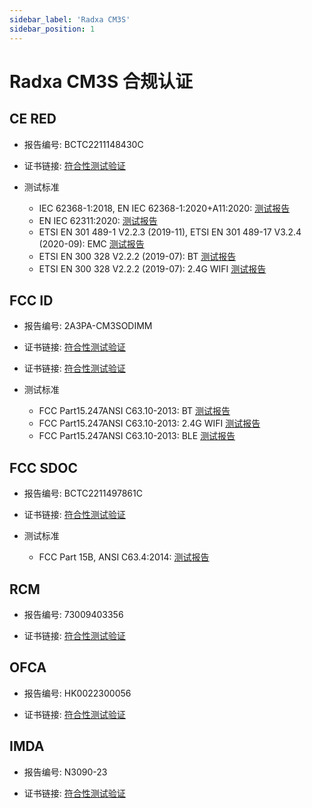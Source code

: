 ```yaml
---
sidebar_label: 'Radxa CM3S'
sidebar_position: 1
---
```


# Radxa CM3S 合规认证

## CE RED
- 报告编号: BCTC2211148430C

- 证书链接: [符合性测试验证](https://dl.radxa.com/cm3s/compliance/CE_RED/BCTC2211148430C_CM3_SODIMM_CE-RED.pdf)

- 测试标准
  - IEC 62368-1:2018, EN IEC 62368-1:2020+A11:2020: [测试报告](https://dl.radxa.com/cm3s/compliance/CE_RED/BCTC2211028862S_Radxa_ROCK%c2%a03_CM3_SODIMM_CE-RED_EN62368(2020).pdf)
  - EN IEC 62311:2020: [测试报告](https://dl.radxa.com/cm3s/compliance/CE_RED/BCTC2211148430-1E_CM3_SODIMM_CE-RED_EN62311.pdf)
  - ETSI EN 301 489-1 V2.2.3 (2019-11), ETSI EN 301 489-17 V3.2.4 (2020-09): EMC [测试报告](https://dl.radxa.com/cm3s/compliance/CE_RED/BCTC2211148430-2E_CM3_SODIMM_CE-RED_EN301489.pdf)
  - ETSI EN 300 328 V2.2.2 (2019-07): BT [测试报告](https://dl.radxa.com/cm3s/compliance/CE_RED/BCTC2211148430-3E_CM3_SODIMM_CE-RED_EN300328.pdf)
  - ETSI EN 300 328 V2.2.2 (2019-07): 2.4G WIFI [测试报告](https://dl.radxa.com/cm3s/compliance/CE_RED/BCTC2211148430-4E_CM3_SODIMM_CE-RED_EN300328.pdf)

## FCC ID
- 报告编号: 2AЗPA-CM3SODIMM

- 证书链接: [符合性测试验证](https://dl.radxa.com/cm3s/compliance/FCC_ID/DSS-TC557507.pdf)
- 证书链接: [符合性测试验证](https://dl.radxa.com/cm3s/compliance/FCC_ID/DTS-TC518158.pdf)

- 测试标准
  - FCC Part15.247ANSI C63.10-2013: BT [测试报告](https://dl.radxa.com/cm3s/compliance/FCC_ID/BCTC2211764585-1E_FCC_ID_BT.pdf)
  - FCC Part15.247ANSI C63.10-2013: 2.4G WIFI [测试报告](https://dl.radxa.com/cm3s/compliance/FCC_ID/BCTC2211764585-2E_FCC_ID_2.4GWiFi.pdf)
  - FCC Part15.247ANSI C63.10-2013: BLE [测试报告](https://dl.radxa.com/cm3s/compliance/FCC_ID/BCTC2211764585-3E_FCC_ID_BLE_1M.pdf)

## FCC SDOC
- 报告编号: BCTC2211497861C

- 证书链接: [符合性测试验证](https://dl.radxa.com/cm3s/compliance/FCC_SDOC/BCTC2211497861C_CM3_SODIMM_FCC.pdf)

- 测试标准
  - FCC Part 15B, ANSI C63.4:2014: [测试报告](https://dl.radxa.com/cm3s/compliance/FCC_SDOC/BCTC2211497861E_CM3_SODIMM_FCC.pdf)

## RCM
- 报告编号: 73009403356
  
- 证书链接: [符合性测试验证](https://dl.radxa.com/cm3s/compliance/AU_RCM/Supplier_declaration_of_conformity.pdf)

## OFCA
- 报告编号: HK0022300056

- 证书链接: [符合性测试验证](https://dl.radxa.com/cm3s/compliance/HK_OFCA/HK0022300056_ROCK_3_Compute_Module_SODIMM_CM3_Sodimm_OFCA.pdf)

## IMDA
- 报告编号: N3090-23

- 证书链接: [符合性测试验证](https://dl.radxa.com/cm3s/compliance/SG_IMDA/IMDA_ESER_Acknowledgement_of_Registration_for_Radxa_CM3_Sodimm.pdf)
